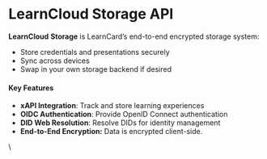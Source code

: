 # LearnCloud Storage API

**LearnCloud** **Storage** is LearnCard’s end-to-end encrypted storage system:

* Store credentials and presentations securely
* Sync across devices
* Swap in your own storage backend if desired

#### Key Features <a href="#key-features" id="key-features"></a>

* **xAPI Integration**: Track and store learning experiences
* **OIDC Authentication**: Provide OpenID Connect authentication
* **DID Web Resolution**: Resolve DIDs for identity management
* **End-to-End Encryption:** Data is encrypted client-side.&#x20;

\
